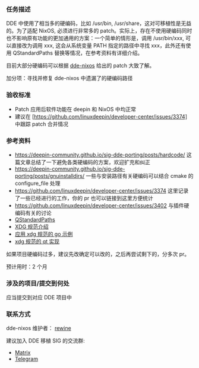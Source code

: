 ### 任务描述

DDE 中使用了相当多的硬编码，比如 /usr/bin, /usr/share，这对可移植性是无益的。为了适配 NixOS, 必须进行非常多的 patch。实际上，存在不使用硬编码同时也不影响原有功能的更加通用的方案：一个简单的情形是，调用 /usr/bin/xxx, 可以直接改为调用 xxx, 这会从系统变量 PATH 指定的路径中寻找 xxx，此外还有使用 QStandardPaths 替换等情况，在参考资料有详细介绍。

目前大部分硬编码可以根据 [dde-nixos](https://github.com/linuxdeepin/dde-nixos) 给出的 patch 大致了解。

加分项：寻找并修复 dde-nixos 中遗漏了的硬编码路径

### 验收标准

- Patch 应用后软件功能在 deepin 和 NixOS 中均正常
- 建议在 [https://github.com/linuxdeepin/developer-center/issues/3374] 中跟踪 patch 合并情况

### 参考资料

- https://deepin-community.github.io/sig-dde-porting/posts/hardcode/ 这篇文章总结了一下避免各类硬编码的方案，欢迎扩充和纠正
- https://deepin-community.github.io/sig-dde-porting/posts/gnuinstalldirs/ 一些与安装路径有关硬编码可以结合 cmake 的 configure_file 处理 
- https://github.com/linuxdeepin/developer-center/issues/3374 这里记录了一些已经进行的工作，你的 pr 也可以链接到这里方便统计
- https://github.com/linuxdeepin/developer-center/issues/3402 与插件硬编码有关的讨论
- [QStandardPaths](https://doc.qt.io/qt-5/qstandardpaths.html)
- [XDG 规范介绍](https://specifications.freedesktop.org/basedir-spec/basedir-spec-latest.html)
- [应用 xdg 规范的 go 示例](https://github.com/v2rayA/v2rayA/pull/393)
- [xdg 规范的 qt 实现](https://github.com/lxqt/libqtxdg)


如果项目硬编码过多，建议先改确定可以改的，之后再尝试剩下的，分多次 pr。

预计用时：2 个月

### 涉及的项目/提交到何处

  应当提交到对应 DDE 项目中

### 联系方式

dde-nixos 维护者： [rewine](https://github.com/wineee)

建议加入 DDE 移植 SIG 的交流群:
- [Matrix](https://matrix.to/#/#dde-port:matrix.org)
- [Telegram](https://t.me/ddeport)